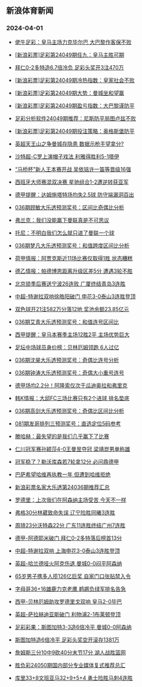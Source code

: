 ## 新浪体育新闻 
### 2024-04-01

+ [佬牛足彩：皇马主场力克毕尔巴 大巴黎作客保不败](https://sports.sina.com.cn/l/2024-03-31/doc-inaqerav9268194.shtml)

+ [[新浪彩票]足彩第24049期任九：皇马主胜可期](https://sports.sina.com.cn/l/2024-03-31/doc-inaqekuz8573953.shtml)

+ [拜仁0-2多特造6.7倍冷负 足彩头奖开3注470万](https://sports.sina.com.cn/l/2024-03-31/doc-inaqekuw2595390.shtml)

+ [[新浪彩票]足彩第24049期冷热指数：皇家社会不败](https://sports.sina.com.cn/l/2024-03-31/doc-inaqekuz8574458.shtml)

+ [[新浪彩票]足彩第24049期大势：曼城坐和望赢](https://sports.sina.com.cn/l/2024-03-31/doc-inaqekuu0461867.shtml)

+ [[新浪彩票]足彩第24049期盈亏指数：大巴黎谨防平](https://sports.sina.com.cn/l/2024-03-31/doc-inaqekuz8574202.shtml)

+ [足彩分析软件24049期推荐：尼斯防平局图卢兹不败](https://sports.sina.com.cn/l/2024-03-31/doc-inaqekuz8574863.shtml)

+ [[新浪彩票]足彩第24049期投注策略：奥格斯堡防平](https://sports.sina.com.cn/l/2024-03-31/doc-inaqekuw2596326.shtml)

+ [英超天王山之争曼城存隐患 数据示枪手望拿分?](https://sports.sina.com.cn/l/2024-03-31/doc-inapypnq2421721.shtml)

+ [沙特超-C罗上演帽子戏法 利雅得胜利5-1塔伊](https://sports.sina.com.cn/global/others/2024-03-31/doc-inaqekuw2595998.shtml)

+ [“马桥杯”新人王本赛开战 吴依铭许一笛等晋级16强](https://sports.sina.com.cn/go/2024-03-31/doc-inaqffyp8928340.shtml)

+ [西班牙大师赛混双决赛 星驰组合1-2遭逆转获亚军](https://sports.sina.com.cn/others/badmin/2024-03-31/doc-inaqffyr8132040.shtml)

+ [德甲提醒：达姆施塔特场均失2.5球 防守端漏洞百出](https://sports.sina.com.cn/l/2024-03-31/doc-inaqerau2487629.shtml)

+ [036期顾敏大乐透预测奖号：区间比奇偶比分析](https://sports.sina.com.cn/l/2024-03-31/doc-inaqffyp8918982.shtml)

+ [弗兰克：我们没能赢下曼联真是不可思议](https://sports.sina.com.cn/g/2024-03-31/doc-inaqevkt9159756.shtml)

+ [托尼：不明白我们怎么就只进了曼联一个球](https://sports.sina.com.cn/g/2024-03-31/doc-inaqevkw7359542.shtml)

+ [036期梦凡大乐透预测奖号：和值跨度区间比分析](https://sports.sina.com.cn/l/2024-03-31/doc-inaqezsr9048516.shtml)

+ [荷甲情报：阿贾克斯近11场比赛仅取得1胜 状态糟糕](https://sports.sina.com.cn/l/2024-03-31/doc-inaqevkt9152178.shtml)

+ [德乙情报：帕德博恩距离升级区差5分 遭遇3轮不胜](https://sports.sina.com.cn/l/2024-03-31/doc-inaqevks2376002.shtml)

+ [北京锁季后赛送宁波26连败 广厦终结青岛3连胜](https://sports.sina.com.cn/basketball/cba/2024-03-31/doc-inaqfsqn6905865.shtml)

+ [中超-特谢拉双响徐皓阳破门 申花3-0泰山3连胜登顶](https://sports.sina.com.cn/china/j/2024-03-31/doc-inaqfsqn6903753.shtml)

+ [双色球开21注582万分落12地 奖池余额23.85亿元](https://sports.sina.com.cn/l/2024-03-31/doc-inaqfsqm7915050.shtml)

+ [036期艾青大乐透预测奖号：和值连号区间比](https://sports.sina.com.cn/l/2024-03-31/doc-inaqezst8253559.shtml)

+ [西甲提醒：皇马本赛季主场12胜2平 主场优势巨大](https://sports.sina.com.cn/l/2024-03-31/doc-inaqerav9265253.shtml)

+ [足坛中场球员身价榜：贝林厄姆领跑 6人过亿](https://sports.sina.com.cn/g/laliga/2024-03-31/doc-inaqctxf9717839.shtml)

+ [036期沈昊大乐透预测奖号：奇偶比连号分析](https://sports.sina.com.cn/l/2024-03-31/doc-inaqezsr9049333.shtml)

+ [036期钟涛大乐透预测奖号：奇偶大小重号连号](https://sports.sina.com.cn/l/2024-03-31/doc-inaqezsq2272785.shtml)

+ [德甲场均2.2分！阿隆索仅次于瓜迪奥拉和弗里克](https://sports.sina.com.cn/global/germany/2024-03-31/doc-inaqctxf9724552.shtml)

+ [韩K情报：大邱FC三场比赛只有2个进球 排名垫底](https://sports.sina.com.cn/l/2024-03-31/doc-inaqevkw7351702.shtml)

+ [036期高剑大乐透预测奖号：奇偶比区间比分析](https://sports.sina.com.cn/l/2024-03-31/doc-inaqezsq2272928.shtml)

+ [081期发哥排列三预测奖号：直选定位5码参考](https://sports.sina.com.cn/l/2024-03-31/doc-inaqezst8250751.shtml)

+ [滕哈赫：最失望的是我们几乎赢下了比赛](https://sports.sina.com.cn/g/2024-03-31/doc-inaqevkw7360722.shtml)

+ [仁川冠军赛孙颖莎4-0王曼昱夺冠 梁靖崑男单称雄](https://sports.sina.com.cn/others/pingpang/2024-03-31/doc-inaqffyp8931773.shtml)

+ [冠军稳了？勒沃库森若7轮拿12分 必问鼎德甲](https://sports.sina.com.cn/global/germany/2024-03-31/doc-inaqctxa0819020.shtml)

+ [巴萨希望哈维再执教一年 但遭到哈维拒绝](https://sports.sina.com.cn/g/laliga/2024-03-31/doc-inaqcpri9841981.shtml)

+ [新浪彩票名家大乐透第24036期推荐汇总](https://sports.sina.com.cn/l/2024-03-31/doc-inaqffyn2145254.shtml)

+ [罗德里：上次我们在阿森纳主场受苦 今天不一样](https://sports.sina.com.cn/g/2024-04-01/doc-inaqfwwk6797961.shtml)

+ [弗格30分林葳致命失误 辽宁险胜同曦3连胜](https://sports.sina.com.cn/basketball/cba/2024-03-31/doc-inaqfsqh1923815.shtml)

+ [周琦23分沃特森22分 广东11连胜终结广州7连胜](https://sports.sina.com.cn/basketball/cba/2024-03-31/doc-inaqfsqn6905141.shtml)

+ [德甲-阿德耶米破门 拜仁0-2多特落后榜首13分](https://sports.sina.com.cn/global/germany/2024-03-31/doc-inaqekux9373958.shtml)

+ [中超-特谢拉双响 上海申花3-0泰山3连胜登顶](https://sports.sina.com.cn/china/j/2024-03-31/doc-inaqfsqn6903753.shtml)

+ [英超-哈兰德哑火阿克伤退 曼城0-0闷平阿森纳](https://sports.sina.com.cn/g/pl/2024-04-01/doc-inaqhptx8243707.shtml)

+ [65岁男子携多人揽126亿巨奖 自家门口张贴禁入令](https://sports.sina.com.cn/l/2024-04-01/doc-inaqhpua6437661.shtml)

+ [字母哥36+16雄鹿力克老鹰 鹈鹕负绿军排名告急](https://sports.sina.com.cn/basketball/nba/2024-03-31/doc-inaqerau2490586.shtml)

+ [西甲-贝林厄姆助攻罗德里戈双响 皇马2-0毕巴](https://sports.sina.com.cn/g/laliga/2024-04-01/doc-inaqhpua6435875.shtml)

+ [英超-萨拉赫迪亚斯破门 利物浦2-1布莱顿登顶](https://sports.sina.com.cn/g/pl/2024-04-01/doc-inaqhptw1471628.shtml)

+ [足彩彩果：斯图加特3-3造6倍冷平 曼城0-0阿森纳](https://sports.sina.com.cn/l/2024-04-01/doc-inaqhptz7443288.shtml)

+ [斯图加特造6倍冷平 足彩头奖空开滚存1381万](https://sports.sina.com.cn/l/2024-04-01/doc-inaqhptz7443288.shtml)

+ [詹姆斯三分10中9砍40分末节17分 湖人战胜篮网](https://sports.sina.com.cn/basketball/nba/2024-04-01/doc-inaqhtzx7354507.shtml)

+ [胜负彩24050期国内部分专业媒体复式推荐总汇](https://sports.sina.com.cn/l/2024-03-31/doc-inaqffyn2153602.shtml)

+ [库里33+8文班亚马32+9+5+4 勇士险胜马刺4连胜](https://sports.sina.com.cn/basketball/nba/2024-04-01/doc-inaqhtzv8167829.shtml)

